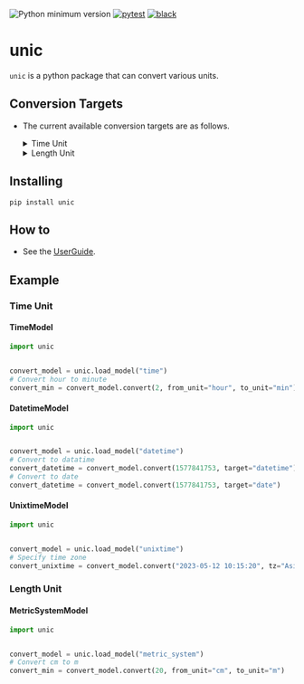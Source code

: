 ![Python minimum version](https://img.shields.io/badge/Python-3.8%2B-brightgreen)
[![pytest](https://github.com/subretu/unic/actions/workflows/pytest.yml/badge.svg)](https://github.com/subretu/unic/actions/workflows/pytest.yml)
[![black](https://github.com/subretu/unic/actions/workflows/format.yml/badge.svg)](https://github.com/subretu/unic/actions/workflows/format.yml)

# unic
  `unic` is a python package that can convert various units.

## Conversion Targets
- The current available conversion targets are as follows.

  <details>
  <summary>Time Unit</summary>

    - TimeModel
      - minute / second / milisecond → hour
      - hour / second / milisecond → minute
      - hour / minute / milisecond → second
      - hour / minute / second → milisecond
    - DatetimeModel
      - unixtime / unixtime+timezone → datetime.datetime
      - unixtime / unixtime+timezone → datetime.date
    - UnixtimeModel
      - string(yyyy-mm-dd hh:mm:ss) / string(yyyy-mm-dd hh:mm:ss)+timezone → unixtime
  </details>

  <details>
  <summary>Length Unit</summary>

    - MetricSystemModel
      -  Target Metric System Units

         ```
         nm, um*, mm, cm, m, km, Mm, Gm, Tm
         ```
         ※ um represents ㎛.
       -  The target metric system units are can be converted to each other.

  </details>

## Installing

  ```
  pip install unic
  ```

## How to
- See the [UserGuide](docs/UserGuide.md).

## Example
### Time Unit
#### TimeModel

```python
import unic


convert_model = unic.load_model("time")
# Convert hour to minute
convert_min = convert_model.convert(2, from_unit="hour", to_unit="min")
```

#### DatetimeModel

```python
import unic


convert_model = unic.load_model("datetime")
# Convert to datatime
convert_datetime = convert_model.convert(1577841753, target="datetime")
# Convert to date
convert_datetime = convert_model.convert(1577841753, target="date")
```

#### UnixtimeModel

```python
import unic


convert_model = unic.load_model("unixtime")
# Specify time zone
convert_unixtime = convert_model.convert("2023-05-12 10:15:20", tz="Asia/Tokyo")
```

### Length Unit
#### MetricSystemModel

```python
import unic


convert_model = unic.load_model("metric_system")
# Convert cm to m
convert_min = convert_model.convert(20, from_unit="cm", to_unit="m")
```